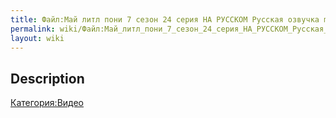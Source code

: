 ```yaml
---
title: Файл:Май литл пони 7 сезон 24 серия НА РУССКОМ Русская озвучка my little pony Эпизод 24 от Мастер Тайм
permalink: wiki/Файл:Май_литл_пони_7_сезон_24_серия_НА_РУССКОМ_Русская_озвучка_my_little_pony_Эпизод_24_от_Мастер_Тайм/
layout: wiki
---
```


## Description

[Категория:Видео](Категория:Видео "wikilink")
